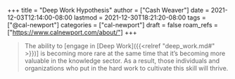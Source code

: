+++
title = "Deep Work Hypothesis"
author = ["Cash Weaver"]
date = 2021-12-03T12:14:00-08:00
lastmod = 2021-12-30T18:21:20-08:00
tags = ["@cal-newport"]
categories = ["cal-newport"]
draft = false
roam_refs = ["https://www.calnewport.com/about/"]
+++

> The ability to [engage in [Deep Work]({{<relref "deep_work.md#" >}})] is becoming more rare at the same time that it’s becoming more valuable in the knowledge sector. As a result, those individuals and organizations who put in the hard work to cultivate this skill will thrive.
